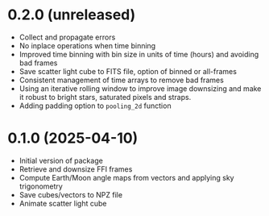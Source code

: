 # 0.2.0 (unreleased)
- Collect and propagate errors
- No inplace operations when time binning
- Improved time binning with bin size in units of time (hours) and avoiding bad frames
- Save scatter light cube to FITS file, option of binned or all-frames
- Consistent management of time arrays to remove bad frames
- Using an iterative rolling window to improve image downsizing and make it robust to bright stars, saturated pixels and straps.
- Adding padding option to `pooling_2d` function


# 0.1.0 (2025-04-10)
- Initial version of package
- Retrieve and downsize FFI frames
- Compute Earth/Moon angle maps from vectors and applying sky trigonometry
- Save cubes/vectors to NPZ file
- Animate scatter light cube